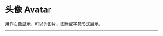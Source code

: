 # 头像 Avatar

用作头像显示，可以为图片、图标或字符形式展示。

---

<script setup>
import AvatarBasicUse from "./component/avatar-basic-use.md"
import AvatarSize from "./component/avatar-size.md"
import AvatarGroup from "./component/avatar-group.md"
import AvatarAction from "./component/avatar-action.md"
import AvatarAutoFit from "./component/avatar-auto-fit.md"
import AvatarSet from "./component/avatar-set.md"
import AvatarApi from "./component/avatar-api.md"
import AvatarTip from "./component/avatar-tip.md"
</script>

<ClientOnly>
<avatar-basic-use />
<avatar-size />
<avatar-group />
<avatar-action />
<avatar-auto-fit />
<avatar-set />
</ClientOnly>
<avatar-api />
<avatar-tip />
